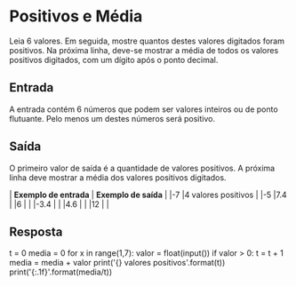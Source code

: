 # Positivos e Média

Leia 6 valores. Em seguida, mostre quantos destes valores digitados foram positivos. Na próxima linha, deve-se mostrar a média de todos os valores positivos digitados, com um dígito após o ponto decimal.

## Entrada

A entrada contém 6 números que podem ser valores inteiros ou de ponto flutuante. Pelo menos um destes números será positivo.

## Saída

O primeiro valor de saída é a quantidade de valores positivos. A próxima linha deve mostrar a média dos valores positivos digitados.

|           **Exemplo de entrada**          |           **Exemplo de saída**          |
|-7                                         |4 valores positivos                      |
|-5                                         |7.4                                      |
|6                                          |                                         |
|-3.4                                       |                                         |
|4.6                                        |                                         |
|12                                         |                                         |

## Resposta

t = 0 
media = 0
for x in range(1,7):
        valor = float(input())
        if valor > 0:
            t = t + 1
            media = media + valor
print('{} valores positivos'.format(t))
print('{:.1f}'.format(media/t)) 